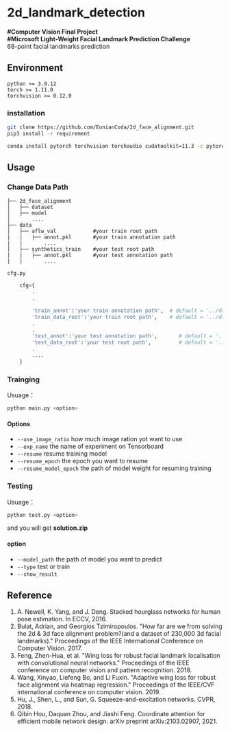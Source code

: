 # 2d_landmark_detection
**#Computer Vision Final Project**<br>
**#Microsoft Light-Weight Facial Landmark Prediction Challenge**<br>
68-point facial landmarks prediction
## Environment
```
python >= 3.9.12
torch >= 1.11.0
torchvision >= 0.12.0
```
### installation
```bash
git clone https://github.com/EonianCoda/2d_face_alignment.git
pip3 install -r requirement
```
```bash
conda install pytorch torchvision torchaudio cudatoolkit=11.3 -c pytorch

```
## Usage
### Change Data Path
```
├── 2d_face_alignment
│   ├── dataset
│   ├── model
│       ....
├── data
│   ├── aflw_val            #your train root path
|   |   ├── annot.pkl       #your train annotation path
|   |       ....
│   ├── synthetics_train    #your test root path
|   |   ├── annot.pkl       #your test annotation path
|   |       ....

```
`cfg.py`
```PYTHON
    cfg={
        .
        .

        'train_annot':'your train annotation path',  # default = '../data/synthetics_train/annot.pkl'
        'train_data_root':'your train root path',    # default = '../data/synthetics_train'
        .
        .
        'test_annot':'your test annotation path',       # default = '../data/aflw_val/annot.pkl' 
        'test_data_root':'your test root path',         # default = '../data/aflw_val' 
        .
        ....
    }
```
### Trainging
Usuage：
```bash
python main.py <option>
```
#### Options
* `--use_image_ratio` how much image ration yot want to use
* `--exp_name`  the name of experiment on Tensorboard
* `--resume` resume training model
* `--resume_epoch` the epoch you want to resume
* `--resume_model_epoch` the path of model weight for resuming training
### Testing
Usuage：
```bash
python test.py <option>
```
and you will get **solution.zip**
#### option
* `--model_path` the path of model you want to predict 
* `--type` test or train
* `--show_result` 
## Reference
1. A. Newell, K. Yang, and J. Deng. Stacked hourglass networks for human pose estimation. In ECCV, 2016.
2. Bulat, Adrian, and Georgios Tzimiropoulos. "How far are we from solving the 2d & 3d face alignment problem?(and a dataset of 230,000 3d facial landmarks)." Proceedings of the IEEE International Conference on Computer Vision. 2017.
3. Feng, Zhen-Hua, et al. "Wing loss for robust facial landmark localisation with convolutional neural networks."      Proceedings of the IEEE conference on computer vision and pattern recognition. 2018.
4. Wang, Xinyao, Liefeng Bo, and Li Fuxin. "Adaptive wing loss for robust face alignment via heatmap regression." Proceedings of the IEEE/CVF international conference on computer vision. 2019. 
5. Hu, J., Shen, L., and Sun, G. Squeeze-and-excitation networks. CVPR, 2018.
6. Qibin Hou, Daquan Zhou, and Jiashi Feng. Coordinate attention for efficient mobile network design. arXiv preprint arXiv:2103.02907, 2021.
